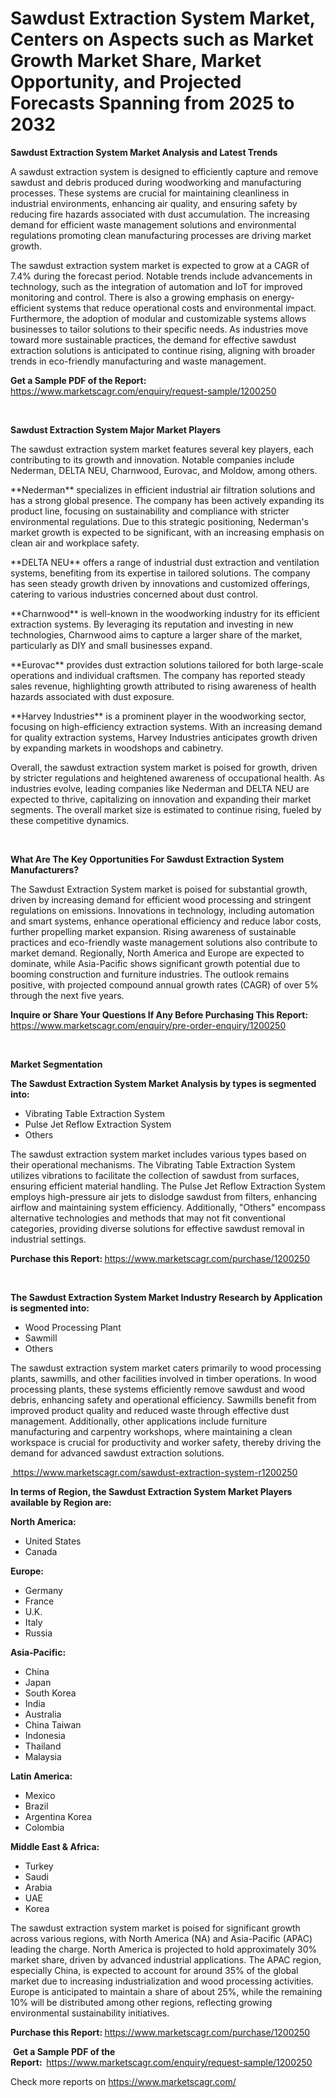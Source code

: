 <p><h1>Sawdust Extraction System Market, Centers on Aspects such as Market Growth Market Share, Market Opportunity, and Projected Forecasts Spanning from 2025 to 2032</h1></p><p><strong>Sawdust Extraction System Market Analysis and Latest Trends</strong></p>
<p><p>A sawdust extraction system is designed to efficiently capture and remove sawdust and debris produced during woodworking and manufacturing processes. These systems are crucial for maintaining cleanliness in industrial environments, enhancing air quality, and ensuring safety by reducing fire hazards associated with dust accumulation. The increasing demand for efficient waste management solutions and environmental regulations promoting clean manufacturing processes are driving market growth.</p><p>The sawdust extraction system market is expected to grow at a CAGR of 7.4% during the forecast period. Notable trends include advancements in technology, such as the integration of automation and IoT for improved monitoring and control. There is also a growing emphasis on energy-efficient systems that reduce operational costs and environmental impact. Furthermore, the adoption of modular and customizable systems allows businesses to tailor solutions to their specific needs. As industries move toward more sustainable practices, the demand for effective sawdust extraction solutions is anticipated to continue rising, aligning with broader trends in eco-friendly manufacturing and waste management.</p></p>
<p><strong>Get a Sample PDF of the Report:&nbsp;</strong> <a href="https://www.marketscagr.com/enquiry/request-sample/1200250?utm_campaign=1869&utm_medium=2&utm_source=Github&utm_content=ia&utm_term=16022025&utm_id=sawdust-extraction-system">https://www.marketscagr.com/enquiry/request-sample/1200250</a></p>
<p>&nbsp;</p>
<p><strong>Sawdust Extraction System Major Market Players</strong></p>
<p><p>The sawdust extraction system market features several key players, each contributing to its growth and innovation. Notable companies include Nederman, DELTA NEU, Charnwood, Eurovac, and Moldow, among others. </p><p>**Nederman** specializes in efficient industrial air filtration solutions and has a strong global presence. The company has been actively expanding its product line, focusing on sustainability and compliance with stricter environmental regulations. Due to this strategic positioning, Nederman's market growth is expected to be significant, with an increasing emphasis on clean air and workplace safety.</p><p>**DELTA NEU** offers a range of industrial dust extraction and ventilation systems, benefiting from its expertise in tailored solutions. The company has seen steady growth driven by innovations and customized offerings, catering to various industries concerned about dust control.</p><p>**Charnwood** is well-known in the woodworking industry for its efficient extraction systems. By leveraging its reputation and investing in new technologies, Charnwood aims to capture a larger share of the market, particularly as DIY and small businesses expand.</p><p>**Eurovac** provides dust extraction solutions tailored for both large-scale operations and individual craftsmen. The company has reported steady sales revenue, highlighting growth attributed to rising awareness of health hazards associated with dust exposure.</p><p>**Harvey Industries** is a prominent player in the woodworking sector, focusing on high-efficiency extraction systems. With an increasing demand for quality extraction systems, Harvey Industries anticipates growth driven by expanding markets in woodshops and cabinetry.</p><p>Overall, the sawdust extraction system market is poised for growth, driven by stricter regulations and heightened awareness of occupational health. As industries evolve, leading companies like Nederman and DELTA NEU are expected to thrive, capitalizing on innovation and expanding their market segments. The overall market size is estimated to continue rising, fueled by these competitive dynamics.</p></p>
<p>&nbsp;</p>
<p><strong>What Are The Key Opportunities For Sawdust Extraction System Manufacturers?</strong></p>
<p><p>The Sawdust Extraction System market is poised for substantial growth, driven by increasing demand for efficient wood processing and stringent regulations on emissions. Innovations in technology, including automation and smart systems, enhance operational efficiency and reduce labor costs, further propelling market expansion. Rising awareness of sustainable practices and eco-friendly waste management solutions also contribute to market demand. Regionally, North America and Europe are expected to dominate, while Asia-Pacific shows significant growth potential due to booming construction and furniture industries. The outlook remains positive, with projected compound annual growth rates (CAGR) of over 5% through the next five years.</p></p>
<p><strong>Inquire or Share Your Questions If Any Before Purchasing This Report:</strong> <a href="https://www.marketscagr.com/enquiry/pre-order-enquiry/1200250?utm_campaign=1869&utm_medium=2&utm_source=Github&utm_content=ia&utm_term=16022025&utm_id=sawdust-extraction-system">https://www.marketscagr.com/enquiry/pre-order-enquiry/1200250</a></p>
<p>&nbsp;</p>
<p><strong>Market Segmentation</strong></p>
<p><strong>The Sawdust Extraction System Market Analysis by types is segmented into:</strong></p>
<p><ul><li>Vibrating Table Extraction System</li><li>Pulse Jet Reflow Extraction System</li><li>Others</li></ul></p>
<p><p>The sawdust extraction system market includes various types based on their operational mechanisms. The Vibrating Table Extraction System utilizes vibrations to facilitate the collection of sawdust from surfaces, ensuring efficient material handling. The Pulse Jet Reflow Extraction System employs high-pressure air jets to dislodge sawdust from filters, enhancing airflow and maintaining system efficiency. Additionally, "Others" encompass alternative technologies and methods that may not fit conventional categories, providing diverse solutions for effective sawdust removal in industrial settings.</p></p>
<p><strong>Purchase this Report:&nbsp;</strong><a href="https://www.marketscagr.com/purchase/1200250?utm_campaign=1869&utm_medium=2&utm_source=Github&utm_content=ia&utm_term=16022025&utm_id=sawdust-extraction-system">https://www.marketscagr.com/purchase/1200250</a></p>
<p>&nbsp;</p>
<p><strong>The Sawdust Extraction System Market Industry Research by Application is segmented into:</strong></p>
<p><ul><li>Wood Processing Plant</li><li>Sawmill</li><li>Others</li></ul></p>
<p><p>The sawdust extraction system market caters primarily to wood processing plants, sawmills, and other facilities involved in timber operations. In wood processing plants, these systems efficiently remove sawdust and wood debris, enhancing safety and operational efficiency. Sawmills benefit from improved product quality and reduced waste through effective dust management. Additionally, other applications include furniture manufacturing and carpentry workshops, where maintaining a clean workspace is crucial for productivity and worker safety, thereby driving the demand for advanced sawdust extraction solutions.</p></p>
<p><a href="https://www.marketscagr.com/sawdust-extraction-system-r1200250?utm_campaign=1869&utm_medium=2&utm_source=Github&utm_content=ia&utm_term=16022025&utm_id=sawdust-extraction-system">&nbsp;https://www.marketscagr.com/sawdust-extraction-system-r1200250</a></p>
<p><strong>In terms of Region, the Sawdust Extraction System Market Players available by Region are:</strong></p>
<p>
    <p> <strong> North America: </strong>
        <ul>
            <li>United States</li>
            <li>Canada</li>
        </ul>
        </p> 
    <p> <strong> Europe: </strong>
        <ul>
            <li>Germany</li>
            <li>France</li>
            <li>U.K.</li>
            <li>Italy</li>
            <li>Russia</li>
        </ul>
        </p> 
    <p> <strong> Asia-Pacific: </strong>
        <ul>
            <li>China</li>
            <li>Japan</li>
            <li>South Korea</li>
            <li>India</li>
            <li>Australia</li>
            <li>China Taiwan</li>
            <li>Indonesia</li>
            <li>Thailand</li>
            <li>Malaysia</li>
        </ul>
        </p> 
    <p> <strong> Latin America: </strong>
        <ul>
            <li>Mexico</li>
            <li>Brazil</li>
            <li>Argentina Korea</li>
            <li>Colombia</li>
        </ul>
        </p> 
    <p> <strong> Middle East & Africa: </strong>
        <ul>
            <li>Turkey</li>
            <li>Saudi</li>
            <li>Arabia</li>
            <li>UAE</li>
            <li>Korea</li>
        </ul>
    </p>
    </p>
<p><p>The sawdust extraction system market is poised for significant growth across various regions, with North America (NA) and Asia-Pacific (APAC) leading the charge. North America is projected to hold approximately 30% market share, driven by advanced industrial applications. The APAC region, especially China, is expected to account for around 35% of the global market due to increasing industrialization and wood processing activities. Europe is anticipated to maintain a share of about 25%, while the remaining 10% will be distributed among other regions, reflecting growing environmental sustainability initiatives.</p></p>
<p><strong>Purchase this Report: </strong><a href="https://www.marketscagr.com/purchase/1200250?utm_campaign=1869&utm_medium=2&utm_source=Github&utm_content=ia&utm_term=16022025&utm_id=sawdust-extraction-system">https://www.marketscagr.com/purchase/1200250</a></p>
<p>&nbsp;<strong>Get a Sample PDF of the Report:&nbsp;&nbsp;</strong><a href="https://www.marketscagr.com/enquiry/request-sample/1200250?utm_campaign=1869&utm_medium=2&utm_source=Github&utm_content=ia&utm_term=16022025&utm_id=sawdust-extraction-system">https://www.marketscagr.com/enquiry/request-sample/1200250</a></p>
<p><strong></strong></p>
<p>Check more reports on <a href="https://www.marketscagr.com/?utm_campaign=1869&utm_medium=2&utm_source=Github&utm_content=ia&utm_term=16022025&utm_id=sawdust-extraction-system">https://www.marketscagr.com/</a></p>